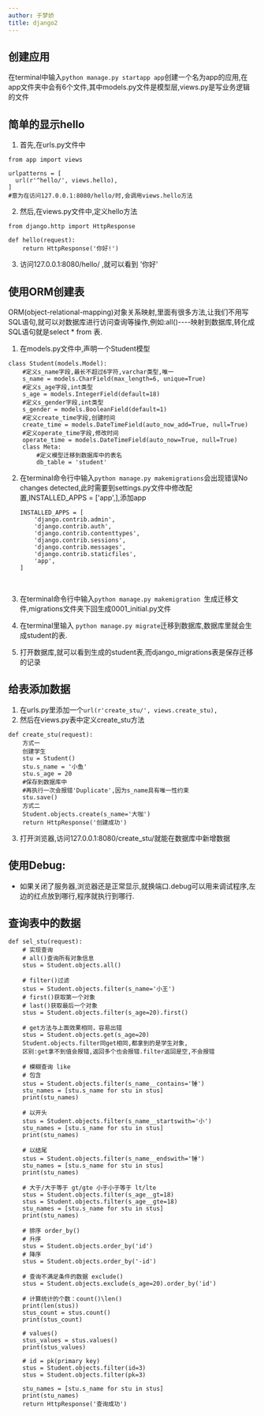 ```yaml
---
author: 于梦娇
title: django2
---
```


## 创建应用

  在terminal中输入`python manage.py startapp app`创建一个名为app的应用,在app文件夹中会有6个文件,其中models.py文件是模型层,views.py是写业务逻辑的文件

## 简单的显示hello

1. 首先,在urls.py文件中

```
from app import views

urlpatterns = [
  url(r'^hello/', views.hello),
]
#意为在访问127.0.0.1:8080/hello/时,会调用views.hello方法
```

2. 然后,在views.py文件中,定义hello方法

```
from django.http import HttpResponse

def hello(request):
	return HttpResponse('你好!')
```

3. 访问127.0.0.1:8080/hello/ ,就可以看到 '你好'



## 使用ORM创建表

  ORM(object-relational-mapping)对象关系映射,里面有很多方法,让我们不用写SQL语句,就可以对数据库进行访问查询等操作,例如:all()----映射到数据库,转化成SQL语句就是select * from 表.

1. 在models.py文件中,声明一个Student模型

```
class Student(models.Model):
	#定义s_name字段,最长不超过6字符,varchar类型,唯一
	s_name = models.CharField(max_length=6, unique=True)
	#定义s_age字段,int类型
    s_age = models.IntegerField(default=18)
    #定义s_gender字段,int类型
    s_gender = models.BooleanField(default=1)
    #定义create_time字段,创建时间
    create_time = models.DateTimeField(auto_now_add=True, null=True)
    #定义operate_time字段,修改时间
    operate_time = models.DateTimeField(auto_now=True, null=True)
    class Meta:
    	#定义模型迁移到数据库中的表名
    	db_table = 'student'
```

2. 在terminal命令行中输入`python manage.py makemigrations`会出现错误No changes detected,此时需要到settings.py文件中修改配置,INSTALLED_APPS = ['app',],添加app

   ```
   INSTALLED_APPS = [
       'django.contrib.admin',
       'django.contrib.auth',
       'django.contrib.contenttypes',
       'django.contrib.sessions',
       'django.contrib.messages',
       'django.contrib.staticfiles',
       'app',
   ]
   ```

   ​

3. 在terminal命令行中输入`python manage.py makemigration `生成迁移文件,migrations文件夹下回生成0001_initial.py文件

4. 在terminal里输入 `python manage.py migrate`迁移到数据库,数据库里就会生成student的表.

5. 打开数据库,就可以看到生成的student表,而django_migrations表是保存迁移的记录

## 给表添加数据

1. 在urls.py里添加一个`url(r'create_stu/', views.create_stu),`
2. 然后在views.py表中定义create_stu方法

```
def create_stu(request):
	方式一
	创建学生
	stu = Student()
	stu.s_name = '小鱼'
	stu.s_age = 20
	#保存到数据库中
	#再执行一次会报错'Duplicate',因为s_name具有唯一性约束
	stu.save() 
	方式二
	Student.objects.create(s_name='大咖')
	return HttpResponse('创建成功')
```

3. 打开浏览器,访问127.0.0.1:8080/create_stu/就能在数据库中新增数据

## 使用Debug:

- 如果关闭了服务器,浏览器还是正常显示,就换端口.debug可以用来调试程序,左边的红点放到哪行,程序就执行到哪行.



## 查询表中的数据

```
def sel_stu(request):
    # 实现查询
    # all()查询所有对象信息
    stus = Student.objects.all()
    
    # filter()过滤
    stus = Student.objects.filter(s_name='小王')
    # first()获取第一个对象
    # last()获取最后一个对象
    stus = Student.objects.filter(s_age=20).first()
    
    # get方法与上面效果相同，容易出错
    stus = Student.objects.get(s_age=20)
    Student.objects.filter同get相同,都拿到的是学生对象,
    区别:get拿不到值会报错,返回多个也会报错.filter返回是空,不会报错
    
    # 模糊查询 like
    # 包含
    stus = Student.objects.filter(s_name__contains='锤')
    stu_names = [stu.s_name for stu in stus]
    print(stu_names)

    # 以开头
    stus = Student.objects.filter(s_name__startswith='小')
    stu_names = [stu.s_name for stu in stus]
    print(stu_names)

    # 以结尾
    stus = Student.objects.filter(s_name__endswith='锤')
    stu_names = [stu.s_name for stu in stus]
    print(stu_names)

    # 大于/大于等于 gt/gte 小于小于等于 lt/lte
    stus = Student.objects.filter(s_age__gt=18)
    stus = Student.objects.filter(s_age__gte=18)
    stu_names = [stu.s_name for stu in stus]
    print(stu_names)

    # 排序 order_by()
    # 升序
    stus = Student.objects.order_by('id')
    # 降序
    stus = Student.objects.order_by('-id')

    # 查询不满足条件的数据 exclude()
    stus = Student.objects.exclude(s_age=20).order_by('id')

    # 计算统计的个数：count()\len()
    print(len(stus))
    stus_count = stus.count()
    print(stus_count)

    # values()
    stus_values = stus.values()
    print(stus_values)
    
    # id = pk(primary key)
    stus = Student.objects.filter(id=3)
    stus = Student.objects.filter(pk=3)

    stu_names = [stu.s_name for stu in stus]
    print(stu_names)
    return HttpResponse('查询成功')

```

